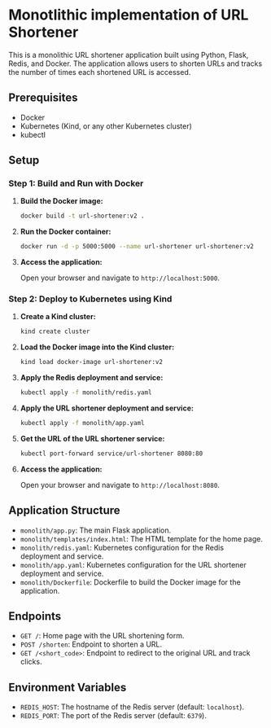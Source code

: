 # Monotlithic implementation of URL Shortener

This is a monolithic URL shortener application built using Python, Flask, Redis, and Docker. The application allows users to shorten URLs and tracks the number of times each shortened URL is accessed.

## Prerequisites

- Docker
- Kubernetes (Kind, or any other Kubernetes cluster)
- kubectl

## Setup

### Step 1: Build and Run with Docker

1. **Build the Docker image:**

    ```sh
    docker build -t url-shortener:v2 .
    ```

2. **Run the Docker container:**

    ```sh
    docker run -d -p 5000:5000 --name url-shortener url-shortener:v2
    ```

3. **Access the application:**

    Open your browser and navigate to `http://localhost:5000`.

### Step 2: Deploy to Kubernetes using Kind

1. **Create a Kind cluster:**

    ```sh
    kind create cluster
    ```

2. **Load the Docker image into the Kind cluster:**

    ```sh
    kind load docker-image url-shortener:v2
    ```

3. **Apply the Redis deployment and service:**

    ```sh
    kubectl apply -f monolith/redis.yaml
    ```

4. **Apply the URL shortener deployment and service:**

    ```sh
    kubectl apply -f monolith/app.yaml
    ```

5. **Get the URL of the URL shortener service:**

    ```sh
    kubectl port-forward service/url-shortener 8080:80
    ```

6. **Access the application:**

    Open your browser and navigate to `http://localhost:8080`.

## Application Structure

- `monolith/app.py`: The main Flask application.
- `monolith/templates/index.html`: The HTML template for the home page.
- `monolith/redis.yaml`: Kubernetes configuration for the Redis deployment and service.
- `monolith/app.yaml`: Kubernetes configuration for the URL shortener deployment and service.
- `monolith/Dockerfile`: Dockerfile to build the Docker image for the application.

## Endpoints

- `GET /`: Home page with the URL shortening form.
- `POST /shorten`: Endpoint to shorten a URL.
- `GET /<short_code>`: Endpoint to redirect to the original URL and track clicks.

## Environment Variables

- `REDIS_HOST`: The hostname of the Redis server (default: `localhost`).
- `REDIS_PORT`: The port of the Redis server (default: `6379`).
